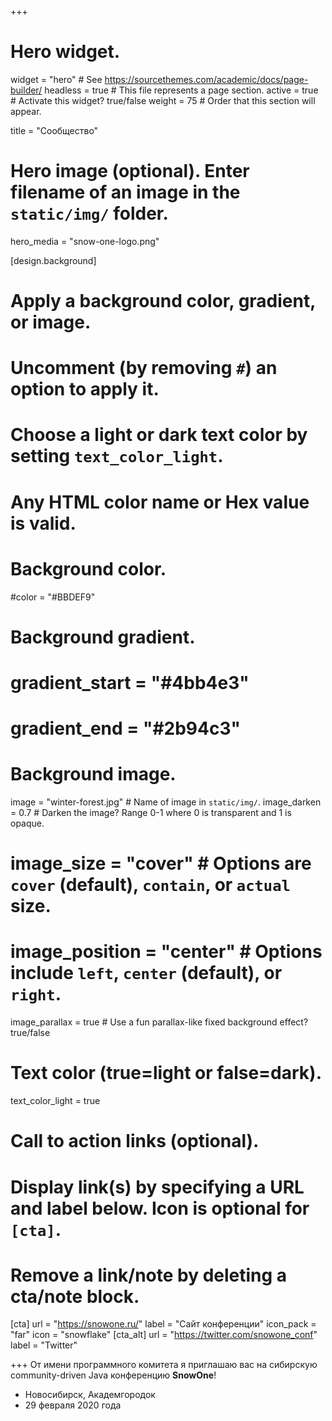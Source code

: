+++
# Hero widget.
widget = "hero"  # See https://sourcethemes.com/academic/docs/page-builder/
headless = true  # This file represents a page section.
active = true  # Activate this widget? true/false
weight = 75  # Order that this section will appear.

title = "Сообщество"

# Hero image (optional). Enter filename of an image in the `static/img/` folder.
hero_media = "snow-one-logo.png"

[design.background]
  # Apply a background color, gradient, or image.
  #   Uncomment (by removing `#`) an option to apply it.
  #   Choose a light or dark text color by setting `text_color_light`.
  #   Any HTML color name or Hex value is valid.

  # Background color.
  #color = "#BBDEF9"

  # Background gradient.
  # gradient_start = "#4bb4e3"
  # gradient_end = "#2b94c3"

  # Background image.
  image = "winter-forest.jpg"  # Name of image in `static/img/`.
  image_darken = 0.7  # Darken the image? Range 0-1 where 0 is transparent and 1 is opaque.
  # image_size = "cover"  #  Options are `cover` (default), `contain`, or `actual` size.
  # image_position = "center"  # Options include `left`, `center` (default), or `right`.
  image_parallax = true  # Use a fun parallax-like fixed background effect? true/false

  # Text color (true=light or false=dark).
  text_color_light = true

# Call to action links (optional).
#   Display link(s) by specifying a URL and label below. Icon is optional for `[cta]`.
#   Remove a link/note by deleting a cta/note block.
[cta]
  url = "https://snowone.ru/"
  label = "Сайт конференции"
  icon_pack = "far"
  icon = "snowflake"
[cta_alt]
  url = "https://twitter.com/snowone_conf"
  label = "Twitter"

+++
От имени программного комитета я приглашаю вас на сибирскую
community-driven Java конференцию **SnowOne**!
* Новосибирск, Академгородок
* 29 февраля 2020 года
